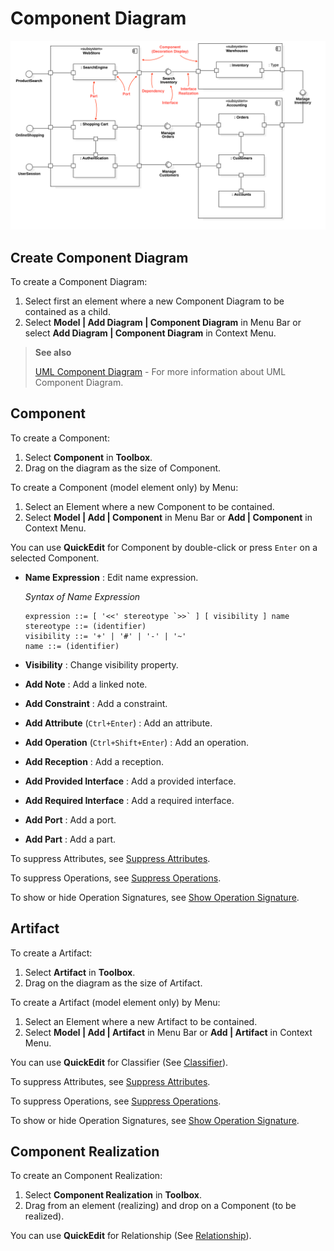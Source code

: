 # Component Diagram

![Component Diagram \(from uml-diagrams.org\)](../.gitbook/assets/components.png)

## Create Component Diagram

To create a Component Diagram:

1. Select first an element where a new Component Diagram to be contained as a child.
2. Select **Model \| Add Diagram \| Component Diagram** in Menu Bar or select **Add Diagram \| Component Diagram** in Context Menu.

> **See also**
>
> [UML Component Diagram](http://www.uml-diagrams.org/component-diagrams.html) - For more information about UML Component Diagram.

## Component

To create a Component:

1. Select **Component** in **Toolbox**.
2. Drag on the diagram as the size of Component.

To create a Component \(model element only\) by Menu:

1. Select an Element where a new Component to be contained.
2. Select **Model \| Add \| Component** in Menu Bar or **Add \| Component** in Context Menu.

You can use **QuickEdit** for Component by double-click or press `Enter` on a selected Component.

* **Name Expression** : Edit name expression.

  _Syntax of Name Expression_

  ```text
  expression ::= [ '<<' stereotype `>>` ] [ visibility ] name
  stereotype ::= (identifier)
  visibility ::= '+' | '#' | '-' | '~'
  name ::= (identifier)
  ```

* **Visibility** : Change visibility property.
* **Add Note** : Add a linked note.
* **Add Constraint** : Add a constraint.
* **Add Attribute** \(`Ctrl+Enter`\) : Add an attribute.
* **Add Operation** \(`Ctrl+Shift+Enter`\) : Add an operation.
* **Add Reception** : Add a reception.
* **Add Provided Interface** : Add a provided interface.
* **Add Required Interface** : Add a required interface.
* **Add Port** : Add a port.
* **Add Part** : Add a part.

To suppress Attributes, see [Suppress Attributes](../user-guide/formatting-diagram.md#suppress-attributes).

To suppress Operations, see [Suppress Operations](../user-guide/formatting-diagram.md#suppress-operations).

To show or hide Operation Signatures, see [Show Operation Signature](../user-guide/formatting-diagram.md#show-operation-signature).

## Artifact

To create a Artifact:

1. Select **Artifact** in **Toolbox**.
2. Drag on the diagram as the size of Artifact.

To create a Artifact \(model element only\) by Menu:

1. Select an Element where a new Artifact to be contained.
2. Select **Model \| Add \| Artifact** in Menu Bar or **Add \| Artifact** in Context Menu.

You can use **QuickEdit** for Classifier \(See [Classifier](class-diagram.md#classifier)\).

To suppress Attributes, see [Suppress Attributes](../user-guide/formatting-diagram.md#suppress-attributes).

To suppress Operations, see [Suppress Operations](../user-guide/formatting-diagram.md#suppress-operations).

To show or hide Operation Signatures, see [Show Operation Signature](../user-guide/formatting-diagram.md#show-operation-signature).

## Component Realization

To create an Component Realization:

1. Select **Component Realization** in **Toolbox**.
2. Drag from an element \(realizing\) and drop on a Component \(to be realized\).

You can use **QuickEdit** for Relationship \(See [Relationship](class-diagram.md#relationship)\).

